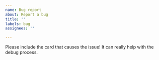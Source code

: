 ```yaml
---
name: Bug report
about: Report a bug
title: ''
labels: bug
assignees: ''

---
```


Please include the card that causes the issue!
It can really help with the debug process.
